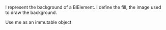 I represent the background of a BlElement.
I define the fill, the image used to draw the background.

Use me as an immutable object